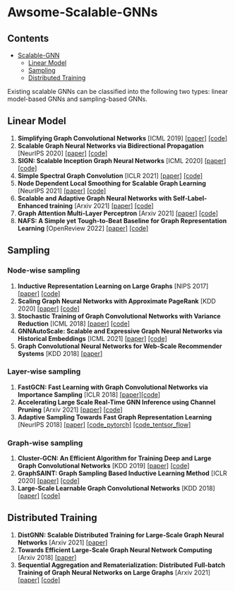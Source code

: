 # Awsome-Scalable-GNNs

## Contents
- [Scalable-GNN](#Scalable-GNN)
  - [Linear Model](#Linear-Model)
  - [Sampling](#Sampling)
  - [Distributed Training](#Distributed-Training)


<a name="Scalable-GNN" />

Existing scalable GNNs can be classified into the following two types: linear model-based GNNs and sampling-based GNNs.

<a name="Linear-Model" />

## Linear Model

1. **Simplifying Graph Convolutional Networks** [ICML 2019] [[paper]](https://arxiv.org/abs/1902.07153) [[code]](https://github.com/Tiiiger/SGC)
2. **Scalable Graph Neural Networks via Bidirectional Propagation** [NeurIPS 2020] [[paper]](https://arxiv.org/abs/2010.15421) [[code]](https://github.com/chennnM/GBP)
3. **SIGN: Scalable Inception Graph Neural Networks** [ICML 2020] [[paper]](https://arxiv.org/abs/2004.11198) [[code]](https://github.com/twitter-research/sign)
4. **Simple Spectral Graph Convolution** [ICLR 2021] [[paper]](https://openreview.net/forum?id=CYO5T-YjWZV) [[code]](https://github.com/allenhaozhu/SSGC)
5. **Node Dependent Local Smoothing for Scalable Graph Learning** [NeurIPS 2021] [[paper]](https://arxiv.org/abs/2110.14377) [[code]](https://github.com/zwt233/NDLS)
6. **Scalable and Adaptive Graph Neural Networks with Self-Label-Enhanced training** [Arxiv 2021] [[paper]](https://arxiv.org/abs/2104.09376) [[code]](https://github.com/skepsun/SAGN_with_SLE)
7. **Graph Attention Multi-Layer Perceptron** [Arxiv 2021] [[paper]](https://arxiv.org/abs/2108.10097) [[code]](https://github.com/zwt233/GAMLP)
7. **NAFS: A Simple yet Tough-to-Beat Baseline for Graph Representation Learning** [OpenReview 2022] [[paper]](https://openreview.net/forum?id=dHJtoaE3yRP) [[code]](https://openreview.net/attachment?id=dHJtoaE3yRP&name=supplementary_material)

<a name="Sampling" />

## Sampling

### Node-wise sampling

1. **Inductive Representation Learning on Large Graphs** [NIPS 2017] [[paper]](https://arxiv.org/abs/1706.02216) [[code]](https://github.com/twjiang/graphSAGE-pytorch)
2. **Scaling Graph Neural Networks with Approximate PageRank** [KDD 2020] [[paper]](https://arxiv.org/abs/2007.01570) [[code]](https://github.com/TUM-DAML/pprgo_pytorch)
3. **Stochastic Training of Graph Convolutional Networks with Variance Reduction** [ICML 2018] [[paper]](https://arxiv.org/abs/1710.10568) [[code]](https://github.com/thu-ml/stochastic_gcn)
4. **GNNAutoScale: Scalable and Expressive Graph Neural Networks via Historical Embeddings** [ICML 2021] [[paper]](https://arxiv.org/abs/2106.05609) [[code]](https://github.com/rusty1s/pyg_autoscale)
5. **Graph Convolutional Neural Networks for Web-Scale Recommender Systems** [KDD 2018] [[paper]](https://arxiv.org/abs/1806.01973)

### Layer-wise sampling

1. **FastGCN: Fast Learning with Graph Convolutional Networks via Importance Sampling** [ICLR 2018]  [[paper]](https://arxiv.org/abs/1801.10247)[[code]](https://github.com/matenure/FastGCN)
2. **Accelerating Large Scale Real-Time GNN Inference using Channel Pruning** [Arxiv 2021] [[paper]](https://arxiv.org/abs/2105.04528) [[code]](https://github.com/tedzhouhk/GCNP)
3. **Adaptive Sampling Towards Fast Graph Representation Learning** [NeurIPS 2018] [[paper]](https://arxiv.org/abs/1809.05343) [[code_pytorch]](https://github.com/dmlc/dgl/tree/master/examples/pytorch/_deprecated/adaptive_sampling) [[code_tentsor_flow]](https://github.com/huangwb/AS-GCN)

### Graph-wise sampling

1. **Cluster-GCN: An Efficient Algorithm for Training Deep and Large Graph Convolutional Networks** [KDD 2019] [[paper]](https://arxiv.org/abs/1905.07953) [[code]](https://github.com/google-research/google-research/tree/master/cluster_gcn)
2. **GraphSAINT: Graph Sampling Based Inductive Learning Method** [ICLR 2020] [[paper]](https://arxiv.org/abs/1907.04931) [[code]](https://github.com/GraphSAINT/GraphSAINT)
3. **Large-Scale Learnable Graph Convolutional Networks** [KDD 2018] [[paper]](https://dl.acm.org/doi/abs/10.1145/3219819.3219947) [[code]](https://github.com/divelab/lgcn)

<a name="Distributed-Training" />

## Distributed Training

1. **DistGNN: Scalable Distributed Training for Large-Scale Graph Neural Networks** [Arxiv 2021] [[paper]](https://arxiv.org/abs/2104.06700) 
2. **Towards Efficient Large-Scale Graph Neural Network Computing** [Arxiv 2018] [[paper]](https://arxiv.org/abs/1810.08403)
3. **Sequential Aggregation and Rematerialization: Distributed Full-batch Training of Graph Neural Networks on Large Graphs** [Arxiv 2021] [[paper]](https://arxiv.org/abs/2111.06483) [[code]](https://github.com/IntelLabs/SAR)
